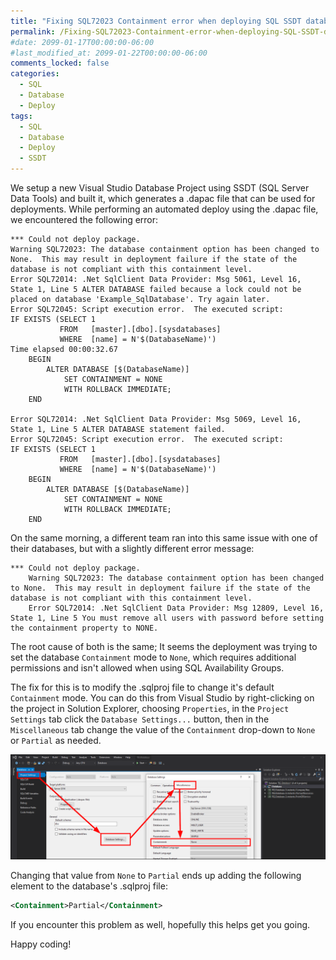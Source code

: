 ```yaml
---
title: "Fixing SQL72023 Containment error when deploying SQL SSDT database project from a dacpac"
permalink: /Fixing-SQL72023-Containment-error-when-deploying-SQL-SSDT-database-project-from-a-dacpac/
#date: 2099-01-17T00:00:00-06:00
#last_modified_at: 2099-01-22T00:00:00-06:00
comments_locked: false
categories:
  - SQL
  - Database
  - Deploy
tags:
  - SQL
  - Database
  - Deploy
  - SSDT
---
```


We setup a new Visual Studio Database Project using SSDT (SQL Server Data Tools) and built it, which generates a .dapac file that can be used for deployments. While performing an automated deploy using the .dapac file, we encountered the following error:

```text
*** Could not deploy package.
Warning SQL72023: The database containment option has been changed to None.  This may result in deployment failure if the state of the database is not compliant with this containment level.
Error SQL72014: .Net SqlClient Data Provider: Msg 5061, Level 16, State 1, Line 5 ALTER DATABASE failed because a lock could not be placed on database 'Example_SqlDatabase'. Try again later.
Error SQL72045: Script execution error.  The executed script:
IF EXISTS (SELECT 1
           FROM   [master].[dbo].[sysdatabases]
           WHERE  [name] = N'$(DatabaseName)')
Time elapsed 00:00:32.67
    BEGIN
        ALTER DATABASE [$(DatabaseName)]
            SET CONTAINMENT = NONE
            WITH ROLLBACK IMMEDIATE;
    END

Error SQL72014: .Net SqlClient Data Provider: Msg 5069, Level 16, State 1, Line 5 ALTER DATABASE statement failed.
Error SQL72045: Script execution error.  The executed script:
IF EXISTS (SELECT 1
           FROM   [master].[dbo].[sysdatabases]
           WHERE  [name] = N'$(DatabaseName)')
    BEGIN
        ALTER DATABASE [$(DatabaseName)]
            SET CONTAINMENT = NONE
            WITH ROLLBACK IMMEDIATE;
    END
```

On the same morning, a different team ran into this same issue with one of their databases, but with a slightly different error message:

```text
*** Could not deploy package.
    Warning SQL72023: The database containment option has been changed to None.  This may result in deployment failure if the state of the database is not compliant with this containment level.
    Error SQL72014: .Net SqlClient Data Provider: Msg 12809, Level 16, State 1, Line 5 You must remove all users with password before setting the containment property to NONE.
```

The root cause of both is the same; It seems the deployment was trying to set the database `Containment` mode to `None`, which requires additional permissions and isn't allowed when using SQL Availability Groups.

The fix for this is to modify the .sqlproj file to change it's default `Containment` mode.
You can do this from Visual Studio by right-clicking on the project in Solution Explorer, choosing `Properties`, in the `Project Settings` tab click the `Database Settings...` button, then in the `Miscellaneous` tab change the value of the `Containment` drop-down to `None` or `Partial` as needed.

![How to change the Containment mode from Visual Studio](/assets/Posts/2020-06-15-Fixing-SQL72023-Containment-error-when-deploying-SQL-SSDT-database-project-from-a-dacpac/SetVisualStudioDatabaseProjectContainmentMode.png)

Changing that value from `None` to `Partial` ends up adding the following element to the database's .sqlproj file:

```xml
<Containment>Partial</Containment>
```

If you encounter this problem as well, hopefully this helps get you going.

Happy coding!
